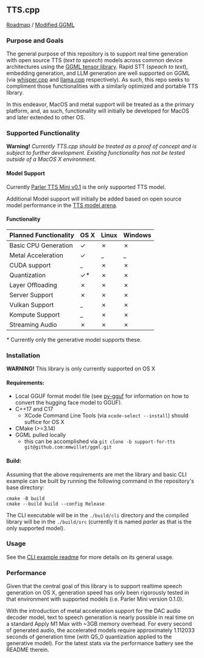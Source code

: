 ## TTS.cpp

[Roadmap](https://github.com/users/mmwillet/projects/1) / [Modified GGML](https://github.com/mmwillet/ggml/tree/support-for-tts)

### Purpose and Goals

The general purpose of this repository is to support real time generation with open source TTS (_text to speech_) models across common device architectures using the [GGML tensor library](https://github.com/ggerganov/ggml). Rapid STT (_speach to text_), embedding generation, and LLM generation are well supported on GGML (via [whisper.cpp](https://github.com/ggerganov/whisper.cpp) and [llama.cpp](https://github.com/ggerganov/llama.cpp) respectively). As such, this repo seeks to compliment those functionalities with a similarly optimized and portable TTS library.

In this endeavor, MacOS and metal support will be treated as a the primary platform, and, as such, functionality will initially be developed for MacOS and later extended to other OS.   

### Supported Functionality

**Warning!** *Currently TTS.cpp should be treated as a _proof of concept_ and is subject to further development. Existing functionality has not be tested outside of a MacOS X environment.*

#### Model Support

Currently [Parler TTS Mini v0.1](https://huggingface.co/ylacombe/parler_tts_mini_v0.1) is the only supported TTS model.

Additional Model support will initially be added based on open source model performance in the [TTS model arena](https://huggingface.co/spaces/TTS-AGI/TTS-Arena).

#### Functionality

| Planned Functionality | OS X       | Linux | Windows |
|----------------------|------------|---|---|
| Basic CPU Generation | &check;    |&cross;|&cross;|
| Metal Acceleration   | &check; | _ | _ |
| CUDA support         | _          |&cross;|&cross;|
| Quantization         | &check;_*_ |&cross;|&cross;|
| Layer Offloading     | &cross;    |&cross;|&cross;|
| Server Support       | &cross;    |&cross;|&cross;|
| Vulkan Support       | _          |&cross;|&cross;|
| Kompute Support      | _          |&cross;|&cross;|
| Streaming Audio      | &cross;    |&cross;|&cross;|

 _*_ Currently only the generative model supports these.
### Installation

**WARNING!** This library is only currently supported on OS X

#### Requirements:

* Local GGUF format model file (see [py-gguf](./py-gguf/README.md) for information on how to convert the hugging face model to GGUF).
* C++17 and C17
  * XCode Command Line Tools (via `xcode-select --install`) should suffice for OS X
* CMake (>=3.14) 
* GGML pulled locally
  * this can be accomplished via `git clone -b support-for-tts git@github.com:mmwillet/ggml.git`
  
#### Build:

Assuming that the above requirements are met the library and basic CLI example can be built by running the following command in the repository's base directory:
```commandline
cmake -B build                                           
cmake --build build --config Release
```

The CLI executable will be in the `./build/cli` directory and the compiled library will be in the `./build/src` (currently it is named _parler_ as that is the only supported model).

### Usage

See the [CLI example readme](./examples/cli/README.md) for more details on its general usage.

### Performance

 Given that the central goal of this library is to support realtime speech generation on OS X, generation speed has only been rigorously tested in that environment with supported models (i.e. Parler Mini version 0.1.0).

 With the introduction of metal acceleration support for the DAC audio decoder model, text to speech generation is nearly possible in real time on a standard Apply M1 Max with ~3GB memory overhead. For every second of generated audio, the accelerated models require approximately 1.112033 seconds of generation time (with Q5_0 quantization applied to the generative model). For the latest stats via the performance battery see the README therein.
